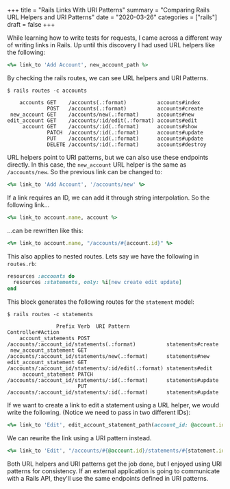 +++
title = "Rails Links With URI Patterns"
summary = "Comparing Rails URL Helpers and URI Patterns"
date = "2020-03-26"
categories = ["rails"]
draft = false
+++

While learning how to write tests for requests, I came across a different way of writing links in Rails. Up until this discovery I had used URL helpers like the following:

```rb
<%= link_to 'Add Account', new_account_path %>
```

By checking the rails routes, we can see URL helpers and URI Patterns. 

```
$ rails routes -c accounts

    accounts GET    /accounts(.:format)          accounts#index
             POST   /accounts(.:format)          accounts#create
 new_account GET    /accounts/new(.:format)      accounts#new
edit_account GET    /accounts/:id/edit(.:format) accounts#edit
     account GET    /accounts/:id(.:format)      accounts#show
             PATCH  /accounts/:id(.:format)      accounts#update
             PUT    /accounts/:id(.:format)      accounts#update
             DELETE /accounts/:id(.:format)      accounts#destroy
```


URL helpers point to URI patterns, but we can also use these endpoints directly. In this case, the `new_account` URL helper is the same as `/accounts/new`. So the previous link can be changed to:

```rb
<%= link_to 'Add Account', '/accounts/new' %>
```

If a link requires an ID, we can add it through string interpolation. So the following link...

```rb
<%= link_to account.name, account %>
```

...can be rewritten like this:

```rb
<%= link_to account.name, "/accounts/#{account.id}" %>
```

This also applies to nested routes. Lets say we have the following in `routes.rb`:

```rb
resources :accounts do
  resources :statements, only: %i[new create edit update]
end
```

This block generates the following routes for the `statement` model:

```
$ rails routes -c statements

                Prefix Verb  URI Pattern                                         Controller#Action
    account_statements POST  /accounts/:account_id/statements(.:format)          statements#create
 new_account_statement GET   /accounts/:account_id/statements/new(.:format)      statements#new
edit_account_statement GET   /accounts/:account_id/statements/:id/edit(.:format) statements#edit
     account_statement PATCH /accounts/:account_id/statements/:id(.:format)      statements#update
                       PUT   /accounts/:account_id/statements/:id(.:format)      statements#update
```

If we want to create a link to edit a statement using a URL helper, we would write the following. (Notice we need to pass in two different IDs):

```rb
<%= link_to 'Edit', edit_account_statement_path(account_id: @account.id, id: statement) %>
```

We can rewrite the link using a URI pattern instead.

```rb
<%= link_to 'Edit', "/accounts/#{@account.id}/statements/#{statement.id}/edit" %>
```

Both URL helpers and URI patterns get the job done, but I enjoyed using URI patterns for consistency. If an external application is going to communicate with a Rails API, they'll use the same endpoints defined in URI patterns.